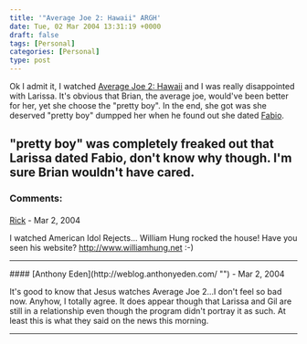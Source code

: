 ```yaml
---
title: '"Average Joe 2: Hawaii" ARGH'
date: Tue, 02 Mar 2004 13:31:19 +0000
draft: false
tags: [Personal]
categories: [Personal]
type: post
---
```


Ok I admit it, I watched [Average Joe 2: Hawaii](http://www.nbc.com/Average_Joe:_Hawaii/) and I was really disappointed with Larissa. It's obvious that Brian, the average joe, would've been better for her, yet she choose the "pretty boy". In the end, she got was she deserved "pretty boy" dumpped her when he found out she dated [Fabio](http://www.google.com/search?hl=en&lr=&ie=UTF-8&oe=UTF-8&q=fabio&btnG=Google+Search).

"pretty boy" was completely freaked out that Larissa dated Fabio, don't know why though. I'm sure Brian wouldn't have cared.
---
### Comments:
#### 
[Rick]( "") - <time datetime="2004-03-02 14:00:58">Mar 2, 2004</time>

I watched American Idol Rejects... William Hung rocked the house! Have you seen his website? http://www.williamhung.net :-)
<hr />
#### 
[Anthony Eden](http://weblog.anthonyeden.com/ "") - <time datetime="2004-03-02 15:04:08">Mar 2, 2004</time>

It's good to know that Jesus watches Average Joe 2...I don't feel so bad now. Anyhow, I totally agree. It does appear though that Larissa and Gil are still in a relationship even though the program didn't portray it as such. At least this is what they said on the news this morning.
<hr />
